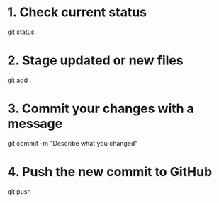 # 1. Check current status
git status

# 2. Stage updated or new files
git add .

# 3. Commit your changes with a message
git commit -m "Describe what you changed"

# 4. Push the new commit to GitHub
git push
